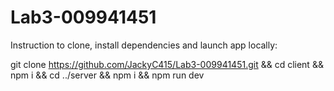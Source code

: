 # Lab3-009941451

Instruction to clone, install dependencies and launch app locally:

git clone https://github.com/JackyC415/Lab3-009941451.git && cd client && npm i && cd ../server && npm i && npm run dev
